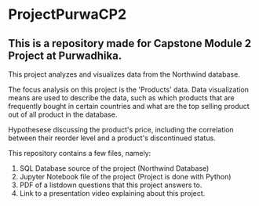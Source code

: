 # ProjectPurwaCP2
## This is a repository made for Capstone Module 2 Project at Purwadhika. 

This project analyzes and visualizes data from the Northwind database.

The focus analysis on this project is the 'Products' data. Data visualization means are used to describe the data, such as which products that are frequently bought in certain countries and what are the top selling product out of all product in the database. 

Hypothesese discussing the product's price, including the correlation between their reorder level and a product's discontinued status.

This repository contains a few files, namely:
1. SQL Database source of the project (Northwind Database)
2. Jupyter Notebook file of the project (Project is done with Python) 
3. PDF of a listdown questions that this project answers to. 
4. Link to a presentation video explaining about this project. 

